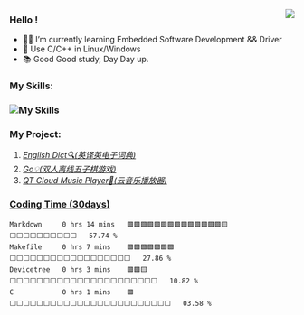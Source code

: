 <img 
   align="right" 
   style="pointer-events:none;" 
   src="https://github-readme-stats.vercel.app/api/top-langs/?username=YkDeng200929&layout=compact&hide_border=false&langs_count=10&show_icons=true&theme=cobalt&hide_title=false&hide_border=false" 
/>

### Hello !
- 👨‍💻 I’m currently learning Embedded Software Development && Driver
- 🧰 Use C/C++ in Linux/Windows
- 📚 Good Good study, Day Day up.
### My Skills:
### ![My Skills](https://skillicons.dev/icons?i=c,cpp,qt,linux,vscode,vim,md)
### My Project:
1. *[English Dict🔍(英译英电子词典)](https://github.com/YkDeng200929/My_Projects)*
2. *[Go💡(双人离线五子棋游戏)](https://github.com/YkDeng200929/My_Projects)*
3. *[QT Cloud Music Player📀(云音乐播放器)](https://github.com/YkDeng200929/Qt_Projects)*
### [Coding Time (30days)](https://github.com/muety/wakapi)
<!--START_SECTION:waka-->

```text
Markdown     0 hrs 14 mins   🟩🟩🟩🟩🟩🟩🟩🟩🟩🟩🟩🟩🟩🟩🟨⬜⬜⬜⬜⬜⬜⬜⬜⬜⬜   57.74 %
Makefile     0 hrs 7 mins    🟩🟩🟩🟩🟩🟩🟩⬜⬜⬜⬜⬜⬜⬜⬜⬜⬜⬜⬜⬜⬜⬜⬜⬜⬜   27.86 %
Devicetree   0 hrs 3 mins    🟩🟩🟨⬜⬜⬜⬜⬜⬜⬜⬜⬜⬜⬜⬜⬜⬜⬜⬜⬜⬜⬜⬜⬜⬜   10.82 %
C            0 hrs 1 mins    🟩⬜⬜⬜⬜⬜⬜⬜⬜⬜⬜⬜⬜⬜⬜⬜⬜⬜⬜⬜⬜⬜⬜⬜⬜   03.58 %
```

<!--END_SECTION:waka-->

<!--
<div align="center"> <img src="https://github-readme-activity-graph.cyclic.app/graph?username=YkDeng200929&theme=vue" /> </div>
-->

